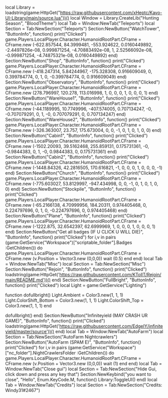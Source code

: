 local Library = loadstring(game:HttpGet("https://raw.githubusercontent.com/xHeptc/Kavo-UI-Library/main/source.lua"))()
local Window = Library.CreateLib("Hunting Season", "BloodTheme")
local Tab = Window:NewTab("Teleports")
local Section = Tab:NewSection("Teleports")
Section:NewButton("WatchTower", "ButtonInfo", function()
    print("Clicked")
    game.Players.LocalPlayer.Character.HumanoidRootPart.CFrame = CFrame.new (-622.857544, 84.3999481, -553.924622, 0.0160449892, -2.4497826e-08, 0.999871254, -4.70883492e-08, 1, 2.52566092e-08, -0.999871254, -4.74875321e-08, 0.0160449892)
    end)
Section:NewButton("Shop", "ButtonInfo", function()
    print("Clicked")
    game.Players.LocalPlayer.Character.HumanoidRootPart.CFrame = CFrame.new (-418.247314, 5.84244967, -175.328308, 0.916609049, 0, 0.399784774, 0, 1, 0, -0.399784774, 0, 0.916609049)
end)
Section:NewButton("Observatory", "ButtonInfo", function()
    print("Clicked")
    game.Players.LocalPlayer.Character.HumanoidRootPart.CFrame = CFrame.new (278.796997, 120.278, 113.016998, 1, 0, 0, 0, 1, 0, 0, 0, 1)
end)
Section:NewButton("WareHouse1", "ButtonInfo", function()
    print("Clicked")
    game.Players.LocalPlayer.Character.HumanoidRootPart.CFrame = CFrame.new (-44.1189995, 10.7749996, -407.574005, 0.707134247, -0, -0.707079291, 0, 1, -0, 0.707079291, 0, 0.707134247)
end)
Section:NewButton("WareHouse2", "ButtonInfo", function()
    print("Clicked")
    game.Players.LocalPlayer.Character.HumanoidRootPart.CFrame = CFrame.new (-326.363007, 23.757, 175.673004, 0, 0, -1, 0, 1, 0, 1, 0, 0)
end)
Section:NewButton("Cabin1", "ButtonInfo", function()
    print("Clicked")
    game.Players.LocalPlayer.Character.HumanoidRootPart.CFrame = CFrame.new (-1502.20093, 39.5162468, 255.859131, 0.175731361, -0, -0.9844383, 0, 1, -0, 0.9844383, 0, 0.175731361)
end)
Section:NewButton("Cabin2", "ButtonInfo", function()
    print("Clicked")
    game.Players.LocalPlayer.Character.HumanoidRootPart.CFrame = CFrame.new (-1448.84326, 42.2816505, 170.616821, -1, 0, 0, 0, 1, 0, 0, 0, -1)
end)
Section:NewButton("Church", "ButtonInfo", function()
    print("Clicked")
    game.Players.LocalPlayer.Character.HumanoidRootPart.CFrame = CFrame.new (-775.603027, 53.8129997, -947.434998, 0, 0, -1, 0, 1, 0, 1, 0, 0)
end)
Section:NewButton("Stockpile", "ButtonInfo", function()
    print("Clicked")
    game.Players.LocalPlayer.Character.HumanoidRootPart.CFrame = CFrame.new (-65.2166138, 4.70999956, 184.20311, 0.974405468, 0, 0.224797696, 0, 1, 0, -0.224797696, 0, 0.974405468)
end)
Section:NewButton("Plane", "ButtonInfo", function()
    print("Clicked")
    game.Players.LocalPlayer.Character.HumanoidRootPart.CFrame = CFrame.new (-1222.875, 32.6542397, 62.6999969, 1, 0, 0, 0, 1, 0, 0, 0, 1)
end)
Section:NewButton("Get all badges (IF U CLICK U WILL DIE)", "ButtonInfo", function()
    print("Clicked")
for i,v in pairs (game:GetService("Workspace")["scriptable_folder"].Badges :GetChildren()) do
game.Players.LocalPlayer.Character.HumanoidRootPart.CFrame = CFrame.new (v.Position + Vector3.new (0,0,0))
wait (0.5)
end
end)
local Tab = Window:NewTab("Misc")
local Section = Tab:NewSection("Misc")
Section:NewButton("Rejoin", "ButtonInfo", function()
    print("Clicked")
loadstring(game:HttpGet('https://raw.githubusercontent.com/KTollT/Rejoin/main/README.md'))()
end)
Section:NewButton("FullBright", "ButtonInfo", function()
    print("Clicked")
local Light = game:GetService("Lighting")

function dofullbright()
Light.Ambient = Color3.new(1, 1, 1)
Light.ColorShift_Bottom = Color3.new(1, 1, 1)
Light.ColorShift_Top = Color3.new(1, 1, 1)
end
 
dofullbright()
end)
Section:NewButton("Infiniteyield (MAY CRASH UR GAME)", "ButtonInfo", function()
    print("Clicked")
loadstring(game:HttpGet('https://raw.githubusercontent.com/EdgeIY/infiniteyield/master/source'))()
end)
local Tab = Window:NewTab("AutoFarm")
local Section = Tab:NewSection("AutoFarm Nightcrawlers")
Section:NewButton("AutoFarm (SPAM E)", "ButtonInfo", function()
    print("Clicked")
for i,v in pairs (game:GetService("Workspace")["nc_folder"].NightCrawlersFolder :GetChildren()) do
game.Players.LocalPlayer.Character.HumanoidRootPart.CFrame = CFrame.new (v.Position + Vector3.new (0,0,0))
wait (1)
end
end)
local Tab = Window:NewTab("Close gui")
local Section = Tab:NewSection("Hide Gui, click down and press any key that")
Section:NewKeybind("you want to close", "Hello", Enum.KeyCode.M, function()
	Library:ToggleUI()
end)
local Tab = Window:NewTab("Credits")
local Section = Tab:NewSection("Credits: Windy31#2467")
